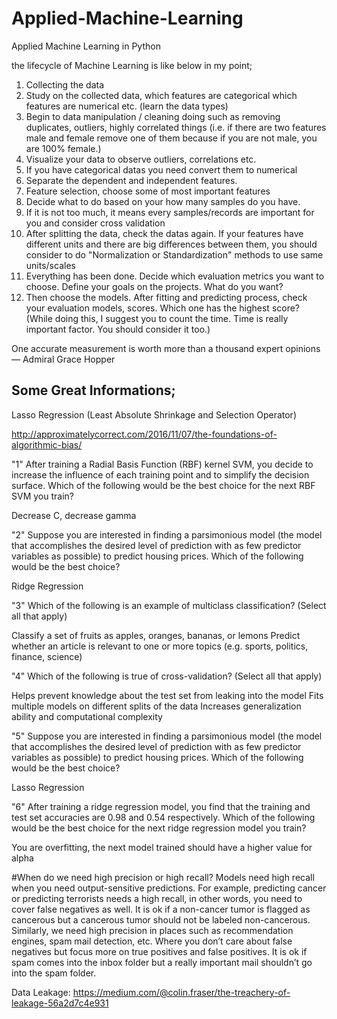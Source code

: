 # Applied-Machine-Learning
Applied Machine Learning in Python

the lifecycle of Machine Learning is like below in my point;

 1. Collecting the data
 2. Study on the collected data, which features are categorical which
    features are numerical etc. (learn the data types)
 3. Begin to data manipulation / cleaning doing such as removing
    duplicates, outliers, highly correlated things (i.e. if there are
    two features male and female remove one of them because if you are
    not male, you are 100% female.)
 4. Visualize your data to observe outliers, correlations etc.
 5. If you have categorical datas you need convert them to numerical
 6. Separate the dependent and independent features. 
 7. Feature selection, choose some of most important features
 8. Decide what to do based on your how many samples do you have.
 9. If it is not too much, it means every samples/records are important for you and consider cross validation
 10. After splitting the data, check the datas again. If your features have different units and there are big differences between them, you should consider to do "Normalization or Standardization" methods to use same units/scales
 11. Everything has been done. Decide which evaluation metrics you want to choose. Define your goals on the projects. What do you want?
 12. Then choose the models. After fitting and predicting process, check your evaluation models, scores. Which one has the highest score?  (While doing this, I suggest you to count the time. Time is really important factor. You should consider it too.)


One accurate measurement is worth more than a thousand expert opinions
— Admiral Grace Hopper 
## Some Great Informations;


Lasso Regression (Least Absolute Shrinkage and Selection Operator) 

http://approximatelycorrect.com/2016/11/07/the-foundations-of-algorithmic-bias/

"1"
After training a Radial Basis Function (RBF) kernel SVM, you decide to increase the influence of each training point and to simplify the decision surface. Which of the following would be the best choice for the next RBF SVM you train?

Decrease C, decrease gamma


"2"
Suppose you are interested in finding a parsimonious model (the model that accomplishes the desired level of prediction with as few predictor variables as possible) to predict housing prices. Which of the following would be the best choice?

Ridge Regression


"3"
Which of the following is an example of multiclass classification? (Select all that apply)

Classify a set of fruits as apples, oranges, bananas, or lemons
Predict whether an article is relevant to one or more topics (e.g. sports, politics, finance, science)


"4"
Which of the following is true of cross-validation? (Select all that apply)

Helps prevent knowledge about the test set from leaking into the model
Fits multiple models on different splits of the data
Increases generalization ability and computational complexity


"5"
Suppose you are interested in finding a parsimonious model (the model that accomplishes the desired level of prediction with as few predictor variables as possible) to predict housing prices. Which of the following would be the best choice?

Lasso Regression


"6"
After training a ridge regression model, you find that the training and test set accuracies are 0.98 and 0.54 respectively. Which of the following would be the best choice for the next ridge regression model you train?

You are overfitting, the next model trained should have a higher value for alpha



#When do we need high precision or high recall?
Models need high recall when you need output-sensitive predictions. For example, predicting cancer or predicting terrorists needs a high recall, in other words, you need to cover false negatives as well. It is ok if a non-cancer tumor is flagged as cancerous but a cancerous tumor should not be labeled non-cancerous.
Similarly, we need high precision in places such as recommendation engines, spam mail detection, etc. Where you don’t care about false negatives but focus more on true positives and false positives. It is ok if spam comes into the inbox folder but a really important mail shouldn’t go into the spam folder.




Data Leakage: 
https://medium.com/@colin.fraser/the-treachery-of-leakage-56a2d7c4e931
